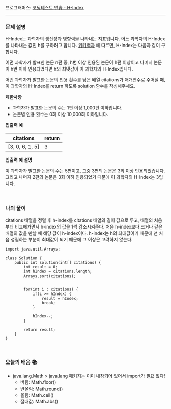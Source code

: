 프로그래머스: [코딩테스트 연습 - H-Index](https://programmers.co.kr/learn/courses/30/lessons/42747)


---

### **문제 설명**

H-Index는 과학자의 생산성과 영향력을 나타내는 지표입니다. 어느 과학자의 H-Index를 나타내는 값인 h를 구하려고 합니다. [위키백과](https://programmers.co.kr/learn/courses/30/lessons/42747?language=java#fn1) 에 따르면, H-Index는 다음과 같이 구합니다.

어떤 과학자가 발표한 논문 n편 중, h번 이상 인용된 논문이 h편 이상이고 나머지 논문이 h번 이하 인용되었다면 h의 최댓값이 이 과학자의 H-Index입니다.

어떤 과학자가 발표한 논문의 인용 횟수를 담은 배열 citations가 매개변수로 주어질 때, 이 과학자의 H-Index를 return 하도록 solution 함수를 작성해주세요.

**제한사항**

-   과학자가 발표한 논문의 수는 1편 이상 1,000편 이하입니다.
-   논문별 인용 횟수는 0회 이상 10,000회 이하입니다.

**입출력 예**

| **citations** | **return** |
| --- | --- |
| \[3, 0, 6, 1, 5\] | 3 |

**입출력 예 설명**

이 과학자가 발표한 논문의 수는 5편이고, 그중 3편의 논문은 3회 이상 인용되었습니다. 그리고 나머지 2편의 논문은 3회 이하 인용되었기 때문에 이 과학자의 H-Index는 3입니다.

<br/>

### **나의 풀이**

citations 배열을 정렬 후 h-index를 citations 배열의 길이 값으로 두고, 배열의 처음부터 비교해가면서 h-index의 값을 1씩 감소시켜준다. 처음 h-index보다 크거나 같은 배열의 값을 만날 때 해당 값이 h-index이다.
h-index는 h의 최대값이기 때문에 맨 처음 성립하는 부분이 최대값이 되기 때문에 그 이상은 고려하지 않는다.

```
import java.util.Arrays;

class Solution {
    public int solution(int[] citations) {
        int result = 0;
        int hIndex = citations.length;
        Arrays.sort(citations);
        
        
        for(int i : citations) {
            if(i >= hIndex) {
                result = hIndex;
                break;
            }
            
            hIndex--;
        }
        
        return result;
    }
}
```

<br/>

### **오늘의 배움 📚**

-   java.lang.Math > java.lang 패키지는 이미 내장되어 있어서 import가 필요 없다!
    -   버림: Math.floor()
    -   반올림: Math.round()
    -   올림: Math.ceil()
    -   절대값: Math.abs()
